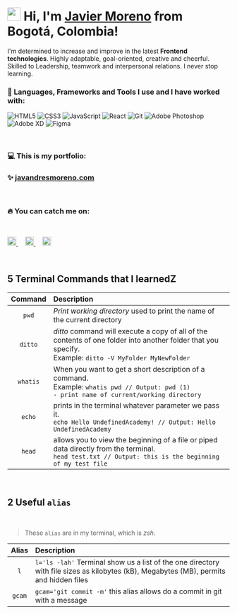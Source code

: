 # <img src="https://media.giphy.com/media/hvRJCLFzcasrR4ia7z/giphy.gif" width="30"> Hi, I'm [Javier Moreno](https://javandresmoreno.com) from Bogotá, Colombia!

I'm determined to increase and improve in the latest **Frontend technologies**. Highly adaptable, goal-oriented, creative and cheerful. Skilled to Leadership, teamwork and interpersonal relations. I never stop learning.

### 🤖 Languages, Frameworks and Tools I use and I have worked with:

![HTML5](https://img.shields.io/badge/-HTML5-555555?style=flat&logo=html5)
![CSS3](https://img.shields.io/badge/-CSS3-555555?style=flat&logo=css3)
![JavaScript](https://img.shields.io/badge/-JavaScript-555555?style=flat&logo=javascript)
![React](https://img.shields.io/badge/-React-444444?style=flat&logo=react)
![Git](https://img.shields.io/badge/-Git-333333?style=flat&logo=git&logoColor=F05032)
![Adobe Photoshop](https://img.shields.io/badge/-Photoshop-333333?style=flat-square&logo=adobe-photoshop)
![Adobe XD](https://img.shields.io/badge/-XD-333333?style=flat-square&logo=adobe-xd)
![Figma](https://img.shields.io/badge/-Figma-333333?style=flat-square&logo=figma)

<br/>

### 💻 This is my portfolio:
### ✨ [javandresmoreno.com](https://javandresmoreno.com)


<br/>


### 🔥 You can catch me on:
<br/>
<p align="left">
<a href="https://www.linkedin.com/in/javandresmoreno/" target="_blank" rel="noopener">
    <img src="https://www.vectorlogo.zone/logos/linkedin/linkedin-icon.svg" alt="Javier Moreno LinkedIn Profile" height="20" width="20">
</a> &nbsp &nbsp
<a href="https://twitter.com/javandresmoreno" target="_blank" rel="noopener">
    <img src="https://www.vectorlogo.zone/logos/twitter/twitter-official.svg" alt="Javier Moreno Twitter Profile" height="20" width="20">
</a> &nbsp &nbsp
<a href="https://platzi.com/p/javandresmoreno/" target="_blank" rel="noopener">
<img src="https://raw.githubusercontent.com/simple-icons/simple-icons/6f61865e4de3a772c5be475db8c2cb3ef923f082/icons/platzi.svg" alt="Javier Moreno Platzi Profile" height="20" width="20">
</a>
</p>

<br/>

## 5 Terminal Commands that I learnedZ

| Command | Description |
| :---: | :--- |
| `pwd` | *Print working directory* used to print the name of the current directory |
| `ditto` | *ditto* command will execute a copy of all of the contents of one folder into another folder that you specify. <br/> Example: `ditto -V MyFolder MyNewFolder` |
| `whatis` | When you want to get a short description of a command. <br/> Example: `whatis pwd // Output: pwd (1)              - print name of current/working directory` |
| `echo` | prints in the terminal whatever parameter we pass it. <br/> `echo Hello UndefinedAcademy! // Output: Hello UndefinedAcademy` |
| `head` | allows you to view the beginning of a file or piped data directly from the terminal. <br/> `head test.txt // Output: this is the beginning of my test file` |
<br/>

## 2 Useful `alias`

<br/>

> These `alias` are in my terminal, which is *zsh*.


| Alias | Description |
| :---: | :--- |
| `l` | `l='ls -lah'` Terminal show us a list of the one directory with file sizes as kilobytes (kB), Megabytes (MB), permits and hidden files |
| `gcam` | `gcam='git commit -m'` this alias allows do a commit in git with a message |
